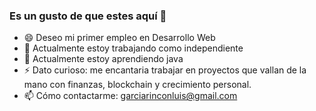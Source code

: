 ### Es un gusto de que estes aquí 👋

- 😄 Deseo mi primer empleo en Desarrollo Web
- 🔭 Actualmente estoy trabajando como independiente
- 🌱 Actualmente estoy aprendiendo java
- ⚡ Dato curioso: me encantaria trabajar en proyectos que vallan de la mano con finanzas, blockchain y crecimiento personal.
- 📫 Cómo contactarme: garciarinconluis@gmail.com

